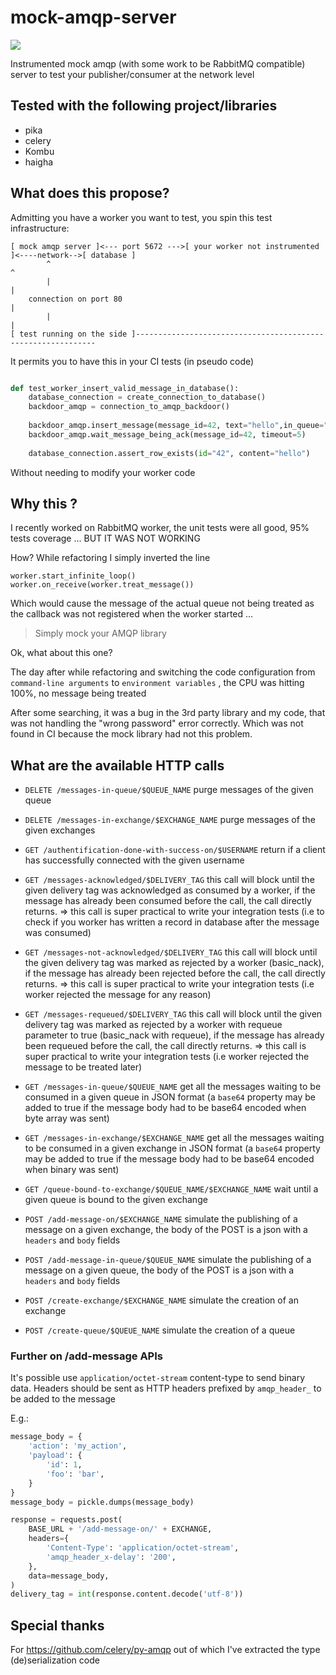 # mock-amqp-server

![](https://img.shields.io/docker/build/allansimon/mock-amqp-server.svg)

Instrumented mock amqp (with some work to be RabbitMQ compatible) server to test your publisher/consumer at the network level

## Tested with the following project/libraries

  * pika
  * celery
  * Kombu
  * haigha

## What does this propose?
Admitting  you have a worker you want to test, you spin this test infrastructure:

````
[ mock amqp server ]<--- port 5672 --->[ your worker not instrumented ]<----network-->[ database ]
        ^                                                                               ^   
        |                                                                               |
    connection on port 80                                                               |
        |                                                                               |
[ test running on the side ]-------------------------------------------------------------
 ````

It permits you to have this in your CI tests  (in pseudo code)

```python

def test_worker_insert_valid_message_in_database():
    database_connection = create_connection_to_database()
    backdoor_amqp = connection_to_amqp_backdoor()
    
    backdoor_amqp.insert_message(message_id=42, text="hello",in_queue="messages_to_treat")
    backdoor_amqp.wait_message_being_ack(message_id=42, timeout=5)
    
    database_connection.assert_row_exists(id="42", content="hello")
```

Without needing to modify your worker code

## Why this ?

I recently worked on RabbitMQ worker, the unit tests were all good, 95% tests coverage ... BUT IT WAS NOT WORKING

How? While refactoring I simply inverted the line 

```
worker.start_infinite_loop()
worker.on_receive(worker.treat_message())
```

Which would cause the message of the actual queue not being treated as the callback was not registered when the worker started ...

> Simply mock your AMQP library

Ok, what about this one?

The day after while refactoring and switching the code configuration from `command-line arguments` to `environment variables` , the CPU was hitting 100%, no message being treated

After some searching, it was a bug in the 3rd party library and my code, that was not handling the "wrong password" error correctly. Which was not found in CI because the mock library had not this problem.

## What are the available HTTP calls

  * `DELETE /messages-in-queue/$QUEUE_NAME` purge messages of the given queue
  * `DELETE /messages-in-exchange/$EXCHANGE_NAME` purge messages of the given exchanges

  * `GET /authentification-done-with-success-on/$USERNAME` return if a client has successfully connected with the given username
  * `GET /messages-acknowledged/$DELIVERY_TAG` this call will block until the given delivery tag was acknowledged as consumed by a worker, if the message has already been consumed before the call, the call directly returns. => this call is super practical to write your integration tests (i.e to check if you worker has written a record in database after the message was consumed)
  * `GET /messages-not-acknowledged/$DELIVERY_TAG` this call will block until the given delivery tag was marked as rejected by a worker (basic_nack), if the message has already been rejected before the call, the call directly returns. => this call is super practical to write your integration tests (i.e worker rejected the message for any reason)
  * `GET /messages-requeued/$DELIVERY_TAG` this call will block until the given delivery tag was marked as rejected by a worker with requeue parameter to true (basic_nack with requeue), if the message has already been requeued before the call, the call directly returns. => this call is super practical to write your integration tests (i.e worker rejected the message to be treated later)
  * `GET /messages-in-queue/$QUEUE_NAME` get all the messages waiting to be consumed in a given queue in JSON format (a `base64` property may be added to true if the message body had to be base64 encoded when byte array was sent)
  * `GET /messages-in-exchange/$EXCHANGE_NAME` get all the messages waiting to be consumed in a given exchange in JSON format (a `base64` property may be added to true if the message body had to be base64 encoded when binary was sent)
  * `GET /queue-bound-to-exchange/$QUEUE_NAME/$EXCHANGE_NAME` wait until a given queue is bound to the given exchange

  * `POST /add-message-on/$EXCHANGE_NAME` simulate the publishing of a message on a given exchange, the body of the POST is a json with a `headers`  and `body` fields
  * `POST /add-message-in-queue/$QUEUE_NAME` simulate the publishing of a message on a given queue, the body of the POST is a json with a `headers`  and `body` fields
  * `POST /create-exchange/$EXCHANGE_NAME` simulate the creation of an exchange
  * `POST /create-queue/$QUEUE_NAME` simulate the creation of a queue

### Further on /add-message APIs

It's possible use `application/octet-stream` content-type to send binary data. Headers should be sent as HTTP headers prefixed by `amqp_header_` to be added to the message

E.g.:

```python
message_body = {
    'action': 'my_action',
    'payload': {
        'id': 1,
        'foo': 'bar',
    }
}
message_body = pickle.dumps(message_body)

response = requests.post(
    BASE_URL + '/add-message-on/' + EXCHANGE,
    headers={
        'Content-Type': 'application/octet-stream',
        'amqp_header_x-delay': '200',
    },
    data=message_body,
)
delivery_tag = int(response.content.decode('utf-8'))
```

## Special thanks

For https://github.com/celery/py-amqp out of which I've extracted the type (de)serialization code
